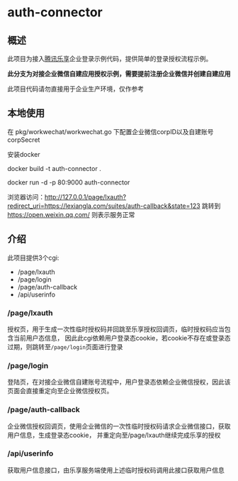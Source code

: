 # auth-connector

## 概述
此项目为接入[腾讯乐享](https://lexiangla.com)企业登录示例代码，提供简单的登录授权流程示例。

**此分支为对接企业微信自建应用授权示例，需要提前注册企业微信并创建自建应用** 

此项目代码请勿直接用于企业生产环境，仅作参考

## 本地使用
在 pkg/workwechat/workwechat.go 下配置企业微信corpID以及自建账号corpSecret

安装docker

docker build -t auth-connector .

docker run -d -p 80:9000 auth-connector

浏览器访问：http://127.0.0.1/page/lxauth?redirect_uri=https://lexiangla.com/suites/auth-callback&state=123 
跳转到 https://open.weixin.qq.com/ 则表示服务正常

## 介绍

此项目提供3个cgi:
- /page/lxauth 
- /page/login
- /page/auth-callback
- /api/userinfo

### /page/lxauth
授权页，用于生成一次性临时授权码并回跳至乐享授权回调页，临时授权码应当包含当前用户态信息，
因此此cgi依赖用户登录态cookie，若cookie不存在或登录态过期，则跳转至`/page/login`页面进行登录

### /page/login
登陆页，在对接企业微信自建账号流程中，用户登录态依赖企业微信授权，因此该页面会直接重定向至企业微信授权页。

### /page/auth-callback
企业微信授权回调页，使用企业微信的一次性临时授权码请求企业微信接口，获取用户信息，生成登录态cookie，
并重定向至/page/lxauth继续完成乐享的授权

### /api/userinfo
获取用户信息接口，由乐享服务端使用上述临时授权码调用此接口获取用户信息

